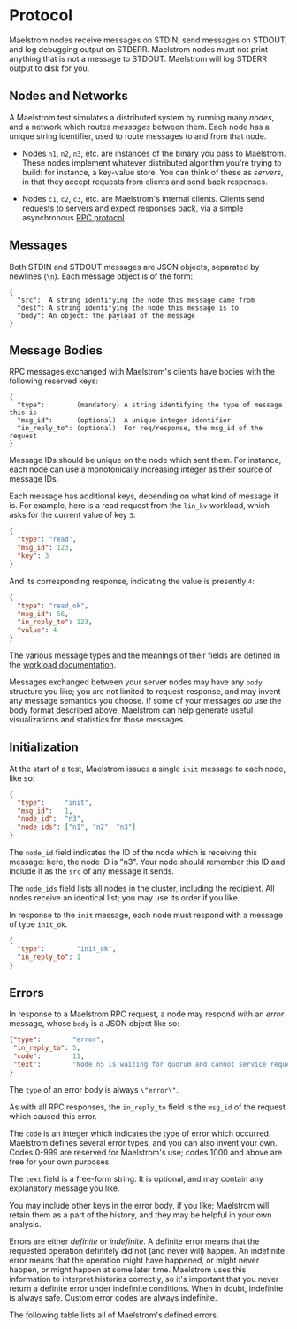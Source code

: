 # Protocol

Maelstrom nodes receive messages on STDIN, send messages on STDOUT, and log
debugging output on STDERR. Maelstrom nodes must not print anything that is not
a message to STDOUT. Maelstrom will log STDERR output to disk for you.

## Nodes and Networks

A Maelstrom test simulates a distributed system by running many *nodes*, and a
network which routes *messages* between them. Each node has a unique string
identifier, used to route messages to and from that node.

- Nodes `n1`, `n2`, `n3`, etc. are instances of the binary you pass to
  Maelstrom. These nodes implement whatever distributed algorithm you're trying
  to build: for instance, a key-value store. You can think of these as
  *servers*, in that they accept requests from clients and send back responses.

- Nodes `c1`, `c2`, `c3`, etc. are Maelstrom's internal clients. Clients send
  requests to servers and expect responses back, via a simple asynchronous [RPC
  protocol](#message-bodies).

## Messages

Both STDIN and STDOUT messages are JSON objects, separated by newlines (`\n`). Each message object is of the form:

```edn
{
  "src":  A string identifying the node this message came from
  "dest": A string identifying the node this message is to
  "body": An object: the payload of the message
}
```

## Message Bodies

RPC messages exchanged with Maelstrom's clients have bodies with the following
reserved keys:

```edn
{
  "type":        (mandatory) A string identifying the type of message this is
  "msg_id":      (optional)  A unique integer identifier
  "in_reply_to": (optional)  For req/response, the msg_id of the request
}
```

Message IDs should be unique on the node which sent them. For instance, each
node can use a monotonically increasing integer as their source of message IDs.

Each message has additional keys, depending on what kind of message it is. For
example, here is a read request from the `lin_kv` workload, which asks for the
current value of key `3`:

```json
{
  "type": "read",
  "msg_id": 123,
  "key": 3
}
```

And its corresponding response, indicating the value is presently `4`:

```json
{
  "type": "read_ok",
  "msg_id": 56,
  "in_reply_to": 123,
  "value": 4
}
```

The various message types and the meanings of their fields are defined in the
[workload documentation](workloads.md).

Messages exchanged between your server nodes may have any `body` structure you
like; you are not limited to request-response, and may invent any message
semantics you choose. If some of your messages *do* use the body format
described above, Maelstrom can help generate useful visualizations and
statistics for those messages.

## Initialization

At the start of a test, Maelstrom issues a single `init` message to each node,
like so:

```json
{
  "type":     "init",
  "msg_id":   1,
  "node_id":  "n3",
  "node_ids": ["n1", "n2", "n3"]
}
```

The `node_id` field indicates the ID of the node which is receiving this
message: here, the node ID is "n3". Your node should remember this ID and
include it as the `src` of any message it sends.

The `node_ids` field lists all nodes in the cluster, including the recipient.
All nodes receive an identical list; you may use its order if you like.

In response to the `init` message, each node must respond with a message of
type `init_ok`.

```json
{
  "type":        "init_ok",
  "in_reply_to": 1
}
```

## Errors

In response to a Maelstrom RPC request, a node may respond with an *error*
message, whose `body` is a JSON object like so:

```json
{"type":        "error",
 "in_reply_to": 5,
 "code":        11,
 "text":        "Node n5 is waiting for quorum and cannot service requests yet"
}
```

The `type` of an error body is always `\"error\"`.

As with all RPC responses, the `in_reply_to` field is the `msg_id` of
the request which caused this error.

The `code` is an integer which indicates the type of error which occurred.
Maelstrom defines several error types, and you can also invent your own.
Codes 0-999 are reserved for Maelstrom's use; codes 1000 and above are free
for your own purposes.

The `text` field is a free-form string. It is optional, and may contain any
explanatory message you like.

You may include other keys in the error body, if you like; Maelstrom will
retain them as a part of the history, and they may be helpful in your own
analysis.

Errors are either *definite* or *indefinite*. A definite error means that the
requested operation definitely did not (and never will) happen. An indefinite
error means that the operation might have happened, or might never happen, or
might happen at some later time. Maelstrom uses this information to interpret
histories correctly, so it's important that you never return a definite error
under indefinite conditions. When in doubt, indefinite is always safe. Custom
error codes are always indefinite.

The following table lists all of Maelstrom's defined errors.


